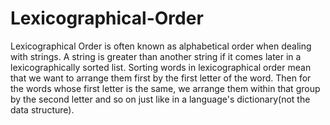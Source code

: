 # Lexicographical-Order
Lexicographical Order is often known as alphabetical order when dealing with strings. A string is greater than another string if it comes later in a lexicographically sorted list.
Sorting words in lexicographical order mean that we want to arrange them first by the first letter of the word. Then for the words whose first letter is the same, we arrange them within that group by the second letter and so on just like in a language's dictionary(not the data structure).
